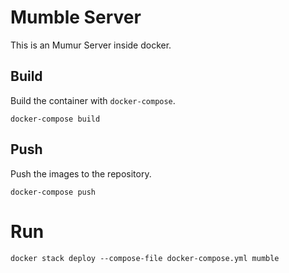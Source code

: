 # Mumble Server

This is an Mumur Server inside docker.

## Build

Build the container with `docker-compose`.

    docker-compose build
    
## Push

Push the images to the repository.

    docker-compose push
    
# Run

    docker stack deploy --compose-file docker-compose.yml mumble
